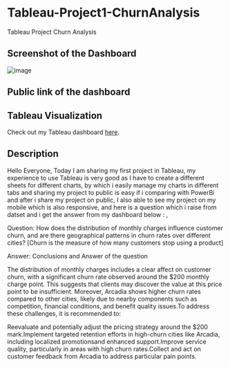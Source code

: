 # Tableau-Project1-ChurnAnalysis
Tableau Project Churn Analysis

## Screenshot of the Dashboard
![image](https://github.com/user-attachments/assets/bde0a453-ec01-4eb5-a349-775d870c2d2c)

## Public link of the dashboard
## Tableau Visualization
Check out my Tableau dashboard [here](https://public.tableau.com/app/profile/angad.singh7781/viz/Project1_17171983279160/Dashboard1?publish=yes).


## Description
Hello Everyone, Today I am sharing my first project in Tableau, my experience to use Tableau is very good as I have to create a different sheets for different charts, by which i easily manage my charts in different tabs and sharing my project to public is easy if i comparing with PowerBi and after i share my project on public, I also able to see my project on my mobile which is also responsive, and here is a question which i raise from datset and i get the answer from my dashboard below : ,

Question:
How does the distribution of monthly charges influence customer churn, 
and are there geographical patterns in churn rates over different cities?
[Churn is the measure of how many customers stop using a product]

Answer:
Conclusions and Answer of the question

The distribution of monthly charges includes a clear affect on customer churn, with a significant churn rate observed around the $200 monthly charge point. This suggests that clients may discover the value at this price point to be insufficient. Moreover, Arcadia shows higher churn rates compared to other cities, likely due to nearby components such as competition, financial conditions, and benefit quality issues.To address these challenges, it is recommended to:

Reevaluate and potentially adjust the pricing strategy around the $200 mark.Implement targeted retention efforts in high-churn cities like Arcadia, including localized promotionsand enhanced support.Improve service quality, particularly in areas with high churn rates.Collect and act on customer feedback from Arcadia to address particular pain points.
